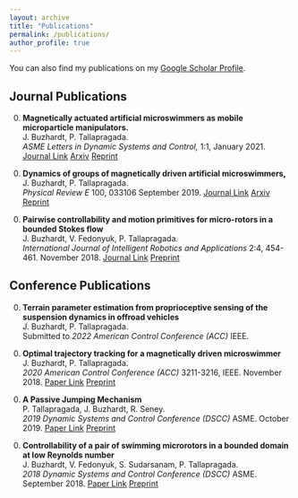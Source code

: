 ```yaml
---
layout: archive
title: "Publications"
permalink: /publications/
author_profile: true
---
```


You can also find my publications on my <a href="{{https://scholar.google.com/citations?user=RBtE4JwAAAAJ&hl=en}}">Google Scholar Profile</a>.

## Journal Publications
0. **Magnetically actuated artificial microswimmers as mobile microparticle manipulators.** \
   J. Buzhardt,  P. Tallapragada. \
   _ASME Letters in Dynamic Systems and Control,_ 1:1, January 2021. [Journal Link](https://doi.org/10.1115/1.4046581) [Arxiv](https://arxiv.org/abs/1909.05646) [Reprint](/files/bt_dscl_2021.pdf)
<!-- # -->
0. **Dynamics of groups of magnetically driven artificial microswimmers,** \
    J. Buzhardt, P. Tallapragada. \
    _Physical Review E_ 100, 033106 September 2019. [Journal Link](https://www.doi.org/10.1103/PhysRevE.100.033106) [Arxiv](https://arxiv.org/abs/1906.12049) [Reprint](/files/bt_pre2019.pdf)
<!-- # -->
0. **Pairwise controllability and motion primitives for micro-rotors in a bounded Stokes flow** \
   J. Buzhardt, V. Fedonyuk, P. Tallapragada. \
   _International Journal of Intelligent Robotics and Applications_ 2:4, 454-461. November 2018. [Journal Link](https://doi.org/10.1007/s41315-018-0075-5) [Preprint](/files/ijira_bft_2018_v2.pdf)
<!-- # -->

## Conference Publications
0. **Terrain parameter estimation from proprioceptive sensing of the suspension dynamics in offroad vehicles** \
   J. Buzhardt, P. Tallapragada. \
   Submitted to _2022 American Control Conference (ACC)_ IEEE. 
<!-- [Paper Link]() [Preprint]() -->
<!-- # -->
0. **Optimal trajectory tracking for a magnetically driven microswimmer** \
   J. Buzhardt, P. Tallapragada. \
   _2020 American Control Conference (ACC)_ 3211-3216, IEEE. November 2018. [Paper Link](https://doi.org/10.23919/ACC45564.2020.91479733) [Preprint](/files/bt_acc2020.pdf)
<!-- # -->
0. **A Passive Jumping Mechanism** \
   P. Tallapragada, J. Buzhardt, R. Seney. \
   _2019 Dynamic Systems and Control Conference (DSCC)_ ASME. October 2019. [Paper Link](https://doi.org/10.1115/DSCC2019-9194) [Preprint](/files/tbs_dscc2019.pdf)
<!-- # -->
0. **Controllability of a pair of swimming microrotors in a bounded domain at low Reynolds number** \
   J. Buzhardt, V. Fedonyuk, S. Sudarsanam, P. Tallapragada. \
   _2018 Dynamic Systems and Control Conference (DSCC)_ ASME. September 2018. [Paper Link](https://doi.org/10.1115/DSCC2018-9013) [Preprint](/files/bfst_dscc2018.pdf)
<!-- # -->


<!-- {if author.googlescholar }
  You can also find my articles on <a href="{{author.googlescholar}}">my Google Scholar profile</a>.
{endif } -->

<!-- {% include base_path %}

{% for post in site.publications reversed %}
  {% include archive-single.html %}
{% endfor %} -->
